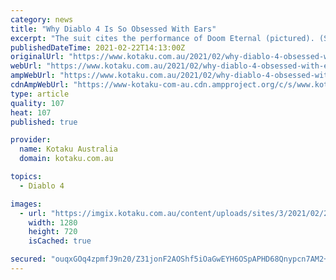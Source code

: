 ```yaml
---
category: news
title: "Why Diablo 4 Is So Obsessed With Ears"
excerpt: "The suit cites the performance of Doom Eternal (pictured). (Screenshot: id Software) “We’re really excited about bringing that idea back in Diablo IV,” lead systems designer Joe Piepiora told Kotaku ..."
publishedDateTime: 2021-02-22T14:13:00Z
originalUrl: "https://www.kotaku.com.au/2021/02/why-diablo-4-obsessed-with-ears/"
webUrl: "https://www.kotaku.com.au/2021/02/why-diablo-4-obsessed-with-ears/"
ampWebUrl: "https://www.kotaku.com.au/2021/02/why-diablo-4-obsessed-with-ears/amp/"
cdnAmpWebUrl: "https://www-kotaku-com-au.cdn.ampproject.org/c/s/www.kotaku.com.au/2021/02/why-diablo-4-obsessed-with-ears/amp/"
type: article
quality: 107
heat: 107
published: true

provider:
  name: Kotaku Australia
  domain: kotaku.com.au

topics:
  - Diablo 4

images:
  - url: "https://imgix.kotaku.com.au/content/uploads/sites/3/2021/02/23/exyol4qumel8uviiokqs.png?ar=16%3A9&auto=format&fit=crop&q=65&w=1280"
    width: 1280
    height: 720
    isCached: true

secured: "ouqxGOq4zpmfJ9n20/Z31jonF2AOShf5iOaGwEYH6OSpAPHD68Qnypcn7AM2+8D3BwbLMrTrUw7lnu8K3LU1fHGdBjE6HGC1g1TFLPGlEhIjaGdDZTJSuVWqGewwBRivO424pJt1MA6ZHDn+K6oEuJkWfdSf7e0+jZXmn34uoma9C5Obc/DT3lY5Q1CfPlswcaIPg5rNiLE0IlF0KrihjWWImsQ0br+ktY7LSgrFkr5V+AmywB71SlWzk1wbNGqZwjbPqnteAUKffKdviD2tt87lCaGZTJcQth3Aock5Te3H8Q1U0eRXDnpUgCMjBKHIYoBlb27bGCoT4Sf+hgnZubHSGJVE9lRdErV+gji5lzo=;5/7kySRL9htg9O5zVSApbQ=="
---
```


